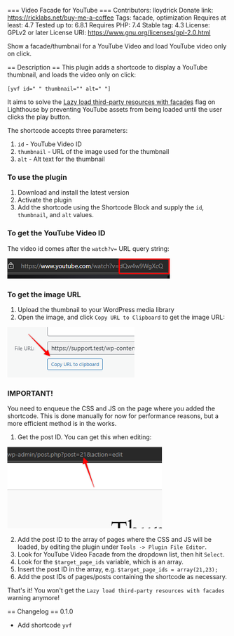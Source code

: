 === Video Facade for YouTube ===
Contributors: lloydrick
Donate link: https://ricklabs.net/buy-me-a-coffee
Tags: facade, optimization
Requires at least: 4.7
Tested up to: 6.8.1
Requires PHP: 7.4
Stable tag: 4.3
License: GPLv2 or later
License URI: https://www.gnu.org/licenses/gpl-2.0.html

Show a facade/thumbnail for a YouTube Video and load YouTube video only on click.

== Description ==
This plugin adds a shortcode to display a YouTube thumbnail, and loads the video only on click:

`[yvf id=" " thumbnail="" alt=" "]`

It aims to solve the [Lazy load third-party resources with facades](https://developer.chrome.com/docs/lighthouse/performance/third-party-facades) flag on Lighthouse by preventing YouTube assets from being loaded until the user clicks the play button.

The shortcode accepts three parameters:
1. `id` - YouTube Video ID
2. `thumbnail` - URL of the image used for the thumbnail
3. `alt` - Alt text for the thumbnail

### To use the plugin
1. Download and install the latest version
2. Activate the plugin
3. Add the shortcode using the Shortcode Block and supply the `id`, `thumbnail`, and `alt` values.

### To get the YouTube Video ID
The video id comes after the `watch?v=` URL query string:

![YouTube Video ID](assets/screenshot-1.png)

### To get the image URL
1. Upload the thumbnail to your WordPress media library
2. Open the image, and click `Copy URL to Clipboard` to get the image URL:

![Thumbnail URL](assets/screenshot-2.png)

### IMPORTANT!
You need to enqueue the CSS and JS on the page where you added the shortcode. This is done manually for now for performance reasons, but a more efficient method is in the works.

1. Get the post ID. You can get this when editing:

![Post ID](assets/screenshot-3.png)

2. Add the post ID to the array of pages where the CSS and JS will be loaded, by editing the plugin under `Tools -> Plugin File Editor`.
3. Look for YouTube Video Facade from the dropdown list, then hit `Select`.
4. Look for the `$target_page_ids` variable, which is an array.
5. Insert the post ID in the array, e.g. `$target_page_ids = array(21,23);`
6. Add the post IDs of pages/posts containing the shortcode as necessary.

That\'s it! You won\'t get the `Lazy load third-party resources with facades` warning anymore!

== Changelog ==
0.1.0
- Add shortcode `yvf`